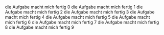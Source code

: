 die Aufgabe macht mich fertig 0
die Aufgabe macht mich fertig 1
die Aufgabe macht mich fertig 2
die Aufgabe macht mich fertig 3
die Aufgabe macht mich fertig 4
die Aufgabe macht mich fertig 5
die Aufgabe macht mich fertig 6
die Aufgabe macht mich fertig 7
die Aufgabe macht mich fertig 8
die Aufgabe macht mich fertig 9
